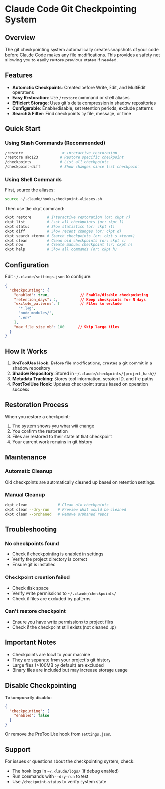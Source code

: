 # Claude Code Git Checkpointing System

## Overview

The git checkpointing system automatically creates snapshots of your code before Claude Code makes any file modifications. This provides a safety net allowing you to easily restore previous states if needed.

## Features

- **Automatic Checkpoints**: Created before Write, Edit, and MultiEdit operations
- **Easy Restoration**: Use `/restore` command or shell aliases
- **Efficient Storage**: Uses git's delta compression in shadow repositories
- **Configurable**: Enable/disable, set retention periods, exclude patterns
- **Search & Filter**: Find checkpoints by file, message, or time

## Quick Start

### Using Slash Commands (Recommended)

```bash
/restore                  # Interactive restoration
/restore abc123          # Restore specific checkpoint
/checkpoints             # List all checkpoints
/checkpoint-diff         # Show changes since last checkpoint
```

### Using Shell Commands

First, source the aliases:
```bash
source ~/.claude/hooks/checkpoint-aliases.sh
```

Then use the ckpt command:
```bash
ckpt restore       # Interactive restoration (or: ckpt r)
ckpt list          # List all checkpoints (or: ckpt l)
ckpt status        # Show statistics (or: ckpt st)
ckpt diff          # Show recent changes (or: ckpt d)
ckpt search <term> # Search checkpoints (or: ckpt s <term>)
ckpt clean         # Clean old checkpoints (or: ckpt c)
ckpt now           # Create manual checkpoint (or: ckpt n)
ckpt help          # Show all commands (or: ckpt h)
```

## Configuration

Edit `~/.claude/settings.json` to configure:

```json
{
  "checkpointing": {
    "enabled": true,              // Enable/disable checkpointing
    "retention_days": 7,          // Keep checkpoints for N days
    "exclude_patterns": [         // Files to exclude
      "*.log",
      "node_modules/",
      ".env"
    ],
    "max_file_size_mb": 100      // Skip large files
  }
}
```

## How It Works

1. **PreToolUse Hook**: Before file modifications, creates a git commit in a shadow repository
2. **Shadow Repository**: Stored in `~/.claude/checkpoints/{project_hash}/`
3. **Metadata Tracking**: Stores tool information, session ID, and file paths
4. **PostToolUse Hook**: Updates checkpoint status based on operation success

## Restoration Process

When you restore a checkpoint:
1. The system shows you what will change
2. You confirm the restoration
3. Files are restored to their state at that checkpoint
4. Your current work remains in git history

## Maintenance

### Automatic Cleanup
Old checkpoints are automatically cleaned up based on retention settings.

### Manual Cleanup
```bash
ckpt clean              # Clean old checkpoints
ckpt clean --dry-run    # Preview what would be cleaned
ckpt clean --orphaned   # Remove orphaned repos
```

## Troubleshooting

### No checkpoints found
- Check if checkpointing is enabled in settings
- Verify the project directory is correct
- Ensure git is installed

### Checkpoint creation failed
- Check disk space
- Verify write permissions to `~/.claude/checkpoints/`
- Check if files are excluded by patterns

### Can't restore checkpoint
- Ensure you have write permissions to project files
- Check if the checkpoint still exists (not cleaned up)

## Important Notes

- Checkpoints are local to your machine
- They are separate from your project's git history
- Large files (>100MB by default) are excluded
- Binary files are included but may increase storage usage

## Disable Checkpointing

To temporarily disable:
```json
{
  "checkpointing": {
    "enabled": false
  }
}
```

Or remove the PreToolUse hook from `settings.json`.

## Support

For issues or questions about the checkpointing system, check:
- The hook logs in `~/.claude/logs/` (if debug enabled)
- Run commands with `--dry-run` to test
- Use `/checkpoint-status` to verify system state